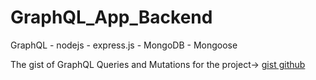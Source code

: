 # GraphQL_App_Backend
 GraphQL - nodejs - express.js - MongoDB - Mongoose

 The gist of GraphQL Queries and Mutations for the project-> [gist github](https://gist.github.com/3daaad9c92bb88f0bbf6559c92d2f5c3.git)
